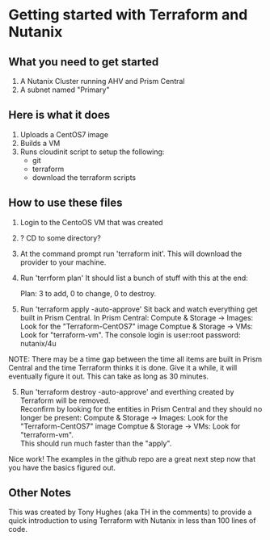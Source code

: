 # Getting started with Terraform and Nutanix

## What you need to get started
1. A Nutanix Cluster running AHV and Prism Central
2. A subnet named "Primary"

## Here is what it does
1. Uploads a CentOS7 image
2. Builds a VM
3. Runs cloudinit script to setup the following:
    - git
    - terraform
    - download the terraform scripts

## How to use these files
1. Login to the CentoOS VM that was created
2. ? CD to some directory?
3. At the command prompt run 'terraform init'.  This will download the provider to your machine.
4. Run 'terrform plan'
    It should list a bunch of stuff with this at the end:
    
    Plan: 3 to add, 0 to change, 0 to destroy.

4. Run 'terraform apply -auto-approve'
    Sit back and watch everything get built in Prism Central.
    In Prism Central:
        Compute & Storage -> Images: Look for the "Terraform-CentOS7" image
        Comptue & Storage -> VMs: Look for "terraform-vm".  The console login is user:root password: nutanix/4u

NOTE: There may be a time gap between the time all items are built in Prism Central and the time Terraform thinks it is done.
    Give it a while, it will eventually figure it out.  This can take as long as 30 minutes.

5. Run 'terraform destroy -auto-approve' and everthing created by Terraform will be removed.  
    Reconfirm by looking for the entities in Prism Central and they should no longer be present:
        Compute & Storage -> Images: Look for the "Terraform-CentOS7" image
        Comptue & Storage -> VMs: Look for "terraform-vm".  
    This should run much faster than the "apply".

Nice work!  The examples in the github repo are a great next step now that you have the basics figured out.

## Other Notes

This was created by Tony Hughes (aka TH in the comments) to provide a quick introduction to using Terraform with Nutanix in less than 100 lines of code.
